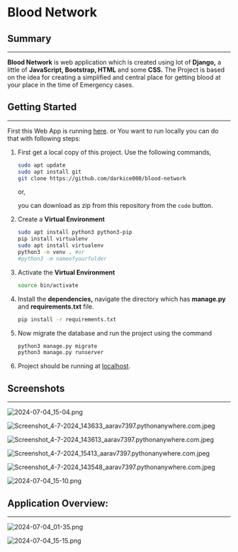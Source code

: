 # Blood Network

## Summary

---

**Blood Network** is web application which is created using lot of **Django,** a little of **JavaScript, Bootstrap, HTML** and some **CSS.** The Project is based on the idea for creating a simplified and central place for getting blood at your place in the time of Emergency cases.

## Getting Started

---

First this Web App is running [here](https://aarav7397.pythonanywhere.com). or You want to run locally you can do that with following steps:

1. First get a local copy of this project. Use the following commands,
    
    ```bash
    sudo apt update
    sudo apt install git
    git clone https://github.com/darkice000/blood-network
    ```
    
    or, 
    
    you can download as zip from this repository from the `code` button.
    
2. Create a **Virtual Environment** 
    
    ```bash
    sudo apt install python3 python3-pip
    pip install virtualenv
    sudo apt install virtualenv
    python3 -m venv . #or 
    #python3 -m nameofyourfolder
    ```
    
3. Activate the **Virtual Environment** 
    
    ```bash
    source bin/activate
    ```
    
4. Install the **dependencies,** navigate the directory which has **manage.py** and **requirements.txt** file.
    
    ```bash
    pip install -r requirements.txt 
    ```
    
5. Now migrate the database and run the project using the command
    
    ```bash
    python3 manage.py migrate
    python3 manage.py runserver
    ```
    
6. Project should be running at [localhost](http://localhost).

## Screenshots

---

![2024-07-04_15-04.png](Blood%20Network%2010c376d5a4c34a02af94f4c0fb779f2a/2024-07-04_15-04.png)

![Screenshot_4-7-2024_143633_aarav7397.pythonanywhere.com.jpeg](Blood%20Network%2010c376d5a4c34a02af94f4c0fb779f2a/Screenshot_4-7-2024_143633_aarav7397.pythonanywhere.com.jpeg)

![Screenshot_4-7-2024_143613_aarav7397.pythonanywhere.com.jpeg](Blood%20Network%2010c376d5a4c34a02af94f4c0fb779f2a/Screenshot_4-7-2024_143613_aarav7397.pythonanywhere.com.jpeg)


![Screenshot_4-7-2024_15413_aarav7397.pythonanywhere.com.jpeg](Blood%20Network%2010c376d5a4c34a02af94f4c0fb779f2a/Screenshot_4-7-2024_15413_aarav7397.pythonanywhere.com.jpeg)

![Screenshot_4-7-2024_143548_aarav7397.pythonanywhere.com.jpeg](Blood%20Network%2010c376d5a4c34a02af94f4c0fb779f2a/Screenshot_4-7-2024_143548_aarav7397.pythonanywhere.com.jpeg)

![2024-07-04_15-10.png](Blood%20Network%2010c376d5a4c34a02af94f4c0fb779f2a/2024-07-04_15-10.png)

## Application Overview:

---

![2024-07-04_01-35.png](Blood%20Network%2010c376d5a4c34a02af94f4c0fb779f2a/2024-07-04_01-35.png)

![2024-07-04_15-15.png](Blood%20Network%2010c376d5a4c34a02af94f4c0fb779f2a/2024-07-04_15-15.png)
